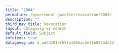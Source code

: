 ```yaml
---
title: "2004"
permalink: /government-gazette/revocation/2004/
description: ""
third_nav_title: Revocation
layout: datagovsg-v2-search
default_field: Subject
infotext: true
datagovsg-id: d_addd291efb5fa10b6ac3ef1b85534e22
---
```

